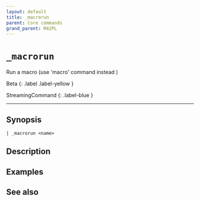 ```yaml
---
layout: default
title: _macrorun
parent: Core commands
grand_parent: M42PL
---
```


# `_macrorun`

Run a macro (use 'macro' command instead )

Beta
{: .label .label-yellow }

StreamingCommand
{: .label-blue }

---



## Synopsis

```shell
| _macrorun <name>
```


## Description

## Examples

## See also


